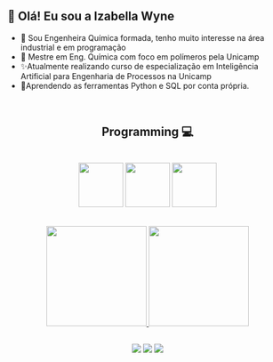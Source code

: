 ## 👋 Olá! Eu sou a Izabella Wyne

- 👀 Sou Engenheira Química formada, tenho muito interesse na área industrial e em programação
- 🌱 Mestre em Eng. Química com foco em polímeros pela Unicamp
- ✨Atualmente realizando curso de especialização em Inteligência Artificial para Engenharia de Processos na Unicamp
- 💞️Aprendendo as ferramentas Python e SQL por conta própria.
  
<div align="center" valign="top"><br>
   <h2> Programming 💻 </h2></br>
<div>
  <img src="https://user-images.githubusercontent.com/92809543/147505634-790c4187-0e0c-42cd-b3b5-b35c77c16347.png" width="80" height=80"/>                         
  <img src="https://user-images.githubusercontent.com/92809543/147508656-c98f7a17-504e-40f2-b710-c5031c0198fd.png" width="80" height=80"/>                             
  <img src="https://user-images.githubusercontent.com/92809543/147506330-19e8270b-106b-4232-b599-81f0a93d8d96.png" width="80" height=80"/></p><br>                            
<div>                                                                                                                          
                                                                                                                                      
  <a href="https://github.com/izawyne">
  <img height="180em" src="https://github-readme-stats.vercel.app/api?username=izawyne&show_icons=true&theme=dracula&include_all_commits=true&count_private=true"/>
  <img height="180em" src="https://github-readme-stats.vercel.app/api/top-langs/?username=izawyne&layout=compact&langs_count=7&theme=dracula"/>
</div>
  
##
<div align="center"> 
  <a href = "mailto:bela_wyne@outlook.com"><img src="https://img.shields.io/badge/Microsoft_Outlook-0078D4?style=for-the-badge&logo=microsoft-outlook&logoColor=white"></a>
  <a href="https://instagram.com/izaaa.wyne" target="_blank"><img src="https://img.shields.io/badge/-Instagram-%23E4405F?style=for-the-badge&logo=instagram&logoColor=white" target="_blank"></a>
  <a href="https://www.linkedin.com/in/izabella-wyne-843623180/" target="_blank"><img src="https://img.shields.io/badge/-LinkedIn-%230077B5?style=for-the-badge&logo=linkedin&logoColor=white" target="_blank"></a> 
<div>   
